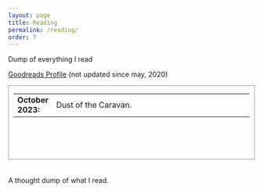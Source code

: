 ```yaml
---
layout: page
title: Reading
permalink: /reading/
order: 7
---
```


Dump of everything I read

[Goodreads Profile](https://www.goodreads.com/user/show/114497901-aatman-vaidya) (not updated since may, 2020)

<div style="height:150px;overflow:auto; border:1px solid #999; padding-left: 0.7em; padding-right: 0.7em">
<table>
<col width="10px">
<col width="650px">
<tr><td><b>October 2023:</b></td><td>Dust of the Caravan.</td></tr>
</table>
</div>
<br>
<br>
A thought dump of what I read.
